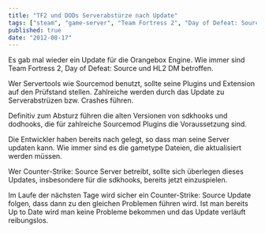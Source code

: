 ```yaml
---
title: "TF2 und DODs Serverabstürze nach Update"
tags: ["steam", "game-server", "Team Fortress 2", "Day of Defeat: Source", "Orangebox"]
published: true
date: "2012-08-17"
---
```


Es gab mal wieder ein Update für die Orangebox Engine. Wie immer sind Team Fortress 2, Day of Defeat: Source und HL2 DM betroffen.

Wer Servertools wie Sourcemod benutzt, sollte seine Plugins und Extension auf den Prüfstand stellen. Zahlreiche werden durch das Update zu Serverabstrüzen bzw. Crashes führen.

Definitiv zum Absturz führen die alten Versionen von sdkhooks und dodhooks, die für zahlreiche Sourcemod Plugins die Voraussetzung sind.

Die Entwickler haben bereits nach gelegt, so dass man seine Server updaten kann. Wie immer sind es die gametype Dateien, die aktualisiert werden müssen.

Wer Counter-Strike: Source Server betreibt, sollte sich überlegen dieses Updates, insbesondere für die sdkhooks, bereits jetzt einzuspielen.

Im Laufe der nächsten Tage wird sicher ein Counter-Strike: Source Update folgen, dass dann zu den gleichen Problemen führen wird. Ist man bereits Up to Date wird man keine Probleme bekommen und das Update verläuft reibungslos.

